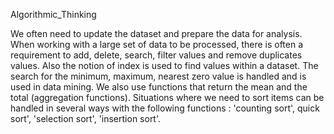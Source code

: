 Algorithmic_Thinking

We often need to update the dataset and prepare the data for analysis.
When working with a large set of data to be processed, there is often a requirement to add, delete, search, filter values and remove duplicates values. Also the notion of index is used to find values within a dataset.
The search for the minimum, maximum, nearest zero value is handled and is used in data mining. We also use functions that return the mean and the total (aggregation functions). Situations where we need to sort items can be handled in several ways with the following functions : 'counting sort', quick sort', 'selection sort', 'insertion sort'.
